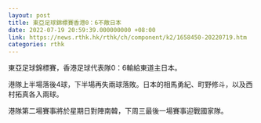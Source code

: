 ```yaml
---
layout: post
title: 東亞足球錦標賽香港0：6不敵日本
date: 2022-07-19 20:59:39.000000000 +08:00
link: https://news.rthk.hk/rthk/ch/component/k2/1658450-20220719.htm
categories: rthk
---
```


東亞足球錦標賽，香港足球代表隊0：6輸給東道主日本。

港隊上半場落後4球，下半場再失兩球落敗。日本的相馬勇紀、町野修斗，以及西村拓真各入兩球。

港隊第二場賽事將於星期日對陣南韓，下周三最後一場賽事迎戰國家隊。
